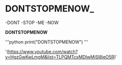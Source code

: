 # DONTSTOPMENOW_

-DONT
-STOP
-ME
-NOW

**DONTSTOPMENOW**



'''python
print("DONTSTOPMENOW")
'''



'(https://www.youtube.com/watch?v=HgzGwKwLmgM&list=TLPQMTcxMDIwMjSl8jeO5R)`

